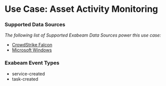 Use Case: Asset Activity Monitoring
===================================

### Supported Data Sources

_The following list of Supported Exabeam Data Sources power this use case:_

* [CrowdStrike Falcon](datasource_crowdstrike_falcon_crowdstrike_falcon.md)
* [Microsoft Windows](datasource_windows_microsoft_windows.md)


### Exabeam Event Types

- service-created
- task-created
